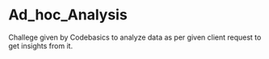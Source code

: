 # Ad_hoc_Analysis
Challege given by Codebasics  to analyze data as per given client request to get insights from it.
